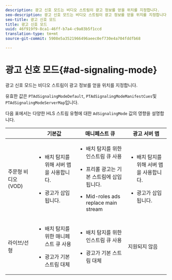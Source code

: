 ```yaml
---
description: 광고 신호 모드는 비디오 스트림이 광고 정보를 얻을 위치를 지정합니다.
seo-description: 광고 신호 모드는 비디오 스트림이 광고 정보를 얻을 위치를 지정합니다.
seo-title: 광고 신호 모드
title: 광고 신호 모드
uuid: 46f919f9-8ca1-46ff-b7a4-c9a03b5f1ccd
translation-type: tm+mt
source-git-commit: 5908e5a3521966496aeec0ef730e4a704fddfb68

---
```



# 광고 신호 모드{#ad-signaling-mode}

광고 신호 모드는 비디오 스트림이 광고 정보를 얻을 위치를 지정합니다.

유효한 값은 `PTAdSignalingModeDefault`, `PTAdSignalingModeManifestCues`및 `PTAdSignalingModeServerMap`입니다.

다음 표에서는 다양한 HLS 스트림 유형에 대한 `AdSignalingMode` 값의 영향을 설명합니다.

<table frame="all" colsep="1" rowsep="1" id="table_AdSignalingMode"> 
 <thead> 
  <tr rowsep="1"> 
   <th colname="1" class="entry"> </th> 
   <th colname="2" class="entry"> 기본값 </th> 
   <th colname="3" class="entry"> 매니페스트 큐 </th> 
   <th colname="4" class="entry"> 광고 서버 맵 </th> 
  </tr> 
 </thead>
 <tbody> 
  <tr rowsep="1"> 
   <td colname="1"> 주문형 비디오(VOD) </td> 
   <td colname="2"> 
    <ul id="ul_E79DA79107364D0D8B46A1859CA75B5C"> 
     <li id="li_B259ED87743F463095071F58DC840E39"> <p>배치 탐지를 위해 서버 맵을 사용합니다. </p> </li> 
     <li id="li_8957E4151466467BA6C954E5010E34EA"> <p>광고가 삽입됩니다. </p> </li> 
    </ul> </td> 
   <td colname="3"> 
    <ul id="ul_D462C76717D94DE09915BDF6E9B3FB68"> 
     <li id="li_FB46108F4AD9457D99D2618ABEF7DBD1"> <p>배치 탐지를 위한 인스트림 큐 사용 </p> </li> 
     <li id="li_C3F7FBB98F524CEF97D17318C292E9EA"> <p>프리롤 광고는 기본 스트림에 삽입됩니다. </p> </li> 
     <li id="li_A56E1545F84840DFA6D065DA60E98C31"> <p>Mid-roles ads replace main stream </p> </li> 
    </ul> </td> 
   <td colname="4"> 
    <ul id="ul_F10192B1B6F745CBB0D4C1A6D52A57B4"> 
     <li id="li_2ADACF71FA5F4A08A00A3399F5593420"> <p>배치 탐지를 위해 서버 맵을 사용합니다. </p> </li> 
     <li id="li_1201085B9C554A4BBD471E7EB2E363AC"> <p>광고가 삽입됩니다. </p> </li> 
    </ul> </td> 
  </tr> 
  <tr rowsep="0"> 
   <td colname="1"> 라이브/선형 </td> 
   <td colname="2"> 
    <ul id="ul_82AAC9EE056F49E999F809536A96C2F8"> 
     <li id="li_73BAD2BAA95F4592808B77F8DA436237"> <p>배치 탐지를 위한 매니페스트 큐 사용 </p> </li> 
     <li id="li_A97B6F61078D4149A984B2412021E103"> <p>광고가 기본 스트림 대체 </p> </li> 
    </ul> </td> 
   <td colname="3"> 
    <ul id="ul_CAED2D4F46334D76AE025482881BF843"> 
     <li id="li_A8023845A037482DBFDEF7EF247FECFD"> <p>배치 탐지를 위한 인스트림 큐 사용 </p> </li> 
     <li id="li_62A3CDAD249344EB89043B2AE0F4D7FF"> <p>광고가 기본 스트림 대체 </p> </li> 
    </ul> </td> 
   <td colname="4"> 지원되지 않음 </td> 
  </tr> 
 </tbody> 
</table>

